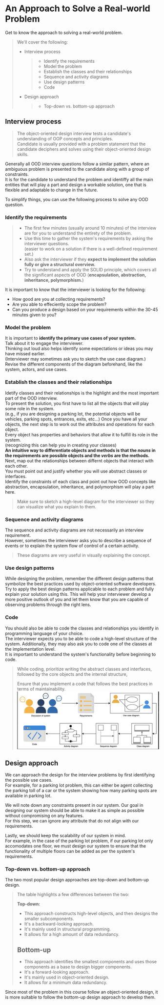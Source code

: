 # An Approach to Solve a Real-world Problem

Get to know the approach to solving a real-world problem.

> We'll cover the following:
>
> - Interview process
>   > - Identify the requirements
>   > - Model the problem
>   > - Establish the classes and their relationships
>   > - Sequence and activity diagrams
>   > - Use design patterns
>   > - Code
> - Design approach
>   > - Top-down vs. bottom-up approach

## Interview process

> The object-oriented design interview tests a candidate's understanding of OOP concepts and principles.  
>  Candidate is usually provided with a problem statement that the candidate deciphers and solves using their object-oriented design skills.

Generally all OOD interview questions follow a similar pattern, where an ambiguous problem is presented to the candidate along with a group of constraints.  
 It is for the candidate to understand the problem and identiffy all the main entities that will play a part and design a workable solution, one that is flexible and adaptable to change in the future.

To simplify things, you can use the following process to solve any OOD question.

### Identify the requirements

> - The first few minutes (usually around 10 minutes) of the interview are for you to understand the entirety of the problem.
> - Use this time to gather the system's requirements by asking the interviewer questions.  
>    (easier to work on a solution if there is a well-defined requirement set.)
> - Also ask the interviewer if they **expect to implement the solution fully or give a structural overview.**
> - Try to understand and apply the SOLID principle, which covers all the significant aspects of OOD (**encapsulation, abstraction, inheritance, polymorphism.**)

It is important to know that the interviewer is looking for the following:

- How good are you at collecting requirements?
- Are you able to effeciently scope the problem?
- Can you produce a design based on your requirements within the 30-45 minutes given to you?

### Model the problem

It is important to **identify the primary use cases of your system.**  
 Talk about it to engage the interviewer.  
 Thinking out loud also helps identify some expectations or ideas you may have missed earlier.  
 (Interviewer may sometimes ask you to sketch the use case diagram.)
Revise the different components of the diagram beforehand, like the system, actors, and use cases.

### Establish the classes and their relationships

Idetify classes and their relationships is the highlight and the most important part of the OOD interview.  
 To present the solution, you first have to list all the objects that will play some role in the system.  
 (e.g., if you are designing a parking lot, the potential objects will be vehicles, parking spots, entrances, exits, etc...)
Once you have all your objects, the next step is to work out the attributes and operations for each object.  
 Every object has properties and behaviors that allow it to fulfill its role in the system.  
 (recognizing this can help you in creating your classes)  
 **An intuitive way to differentiate objects and methods is that the _nouns_ in the requirements are possible objects and the _verbs_ are the methods.**
Next, map out the relationships between differnt objects that interact with each other.  
 You must point out and justify whether you will use abstract classes or interfaces.  
 Identify the constraints of each class and point out how OOD concepts like abstraction, encapsulation, inheritance, and polymorphism will play a part here.

> Make sure to sketch a high-level diagram for the interviewer so they can visualize what you explain to them.

### Sequence and activity diagrams

The sequence and activity diagrams are not necessarily an interview requirement.  
 However, sometimes the interviewer asks you to describe a sequence of events or to explain the system flow of control of a certain activity.

> These diagrams are very useful in visually explaining the concept.

### Use design patterns

While designing the problem, remember the different design patterns that symbolize the best practices used by object-oriented software developers.  
 Try to apply the best design patterns applicable to each problem and fully explain your solution using this.
This will help your interviewer develop a more positive outlook of you and let them know that you are capable of observing problems through the right lens.

### Code

You should also be able to code the classes and relationships you identify in programming language of your choice.  
 The interviewer expects you to be able to code a high-level structure of the system.
Additionally, they may also ask you to code one of the classes at the implementation level.  
 It is important to understand the system's functionality before beginning to code.

> While coding, prioritize writing the abstract classes and interfaces, followed by the core objects and the internal structure,
>
> Ensure that you implement a code that follows the best practices in terms of maintainability.
> ![sequence of design problem discussion](./sequence%20of%20design%20pattern%20in%20interview.png)

## Design approach

We can approach the design for the interview problems by first identifying the possible use cases.  
 For example, for a parking lot problem, this can either be agent collecting the parking toll of a car or the system showing how many parking spots are available in parking lot.

We will note down any constraints present in our system. Our goal in designing our system should be able to make it as simple as possible without compromising on any features.  
 For this step, we can ignore any attribute that do not align with our requirements.

Lastly, we should keep the scalability of our system in mind.  
 For example, in the case of the parking lot problem, if our parking lot only accomodates one floor, we must design our system to ensure that the functionality of multiple floors can be added as per the system's requirements.

### Top-down vs. bottom-up approach

The two most popular design approaches are top-down and bottom-up design.

> The table highlights a few differences between the two:
>
> **Top-down:**
>
> - This approach constructs high-level objects, and then designs the smaller subcomponents.
> - It's a backward-looking approach.
> - It's mainly used in structural programming.
> - It allows for a high amount of data redundancy.
>
> ## **Bottom-up**
>
> - This approach identifies the smallest components and uses those components as a base to design bigger components.
> - It's a forward-looking approach.
> - It's mainly used in object-oriented design.
> - It allows for a minimum data redundancy.

Since most of the problem in this course follow an object-oriented design, it is more suitable to follow the bottom-up design approach to develop them.
